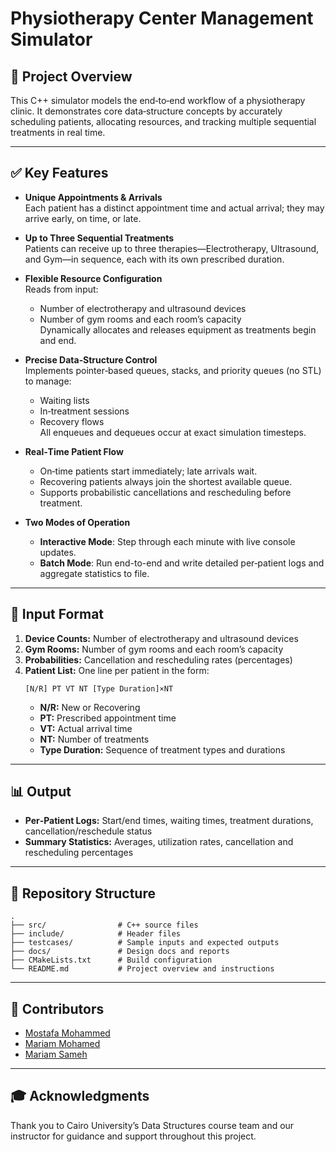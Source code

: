 # Physiotherapy Center Management Simulator

## 📖 Project Overview

This C++ simulator models the end‑to‑end workflow of a physiotherapy clinic. It demonstrates core data‑structure concepts by accurately scheduling patients, allocating resources, and tracking multiple sequential treatments in real time.

---

## ✅ Key Features

- **Unique Appointments & Arrivals**  
  Each patient has a distinct appointment time and actual arrival; they may arrive early, on time, or late.

- **Up to Three Sequential Treatments**  
  Patients can receive up to three therapies—Electrotherapy, Ultrasound, and Gym—in sequence, each with its own prescribed duration.

- **Flexible Resource Configuration**  
  Reads from input:  
  - Number of electrotherapy and ultrasound devices  
  - Number of gym rooms and each room’s capacity  
  Dynamically allocates and releases equipment as treatments begin and end.

- **Precise Data‑Structure Control**  
  Implements pointer‑based queues, stacks, and priority queues (no STL) to manage:  
  - Waiting lists  
  - In‑treatment sessions  
  - Recovery flows  
  All enqueues and dequeues occur at exact simulation timesteps.

- **Real‑Time Patient Flow**  
  - On‑time patients start immediately; late arrivals wait.  
  - Recovering patients always join the shortest available queue.  
  - Supports probabilistic cancellations and rescheduling before treatment.

- **Two Modes of Operation**  
  - **Interactive Mode**: Step through each minute with live console updates.  
  - **Batch Mode**: Run end-to-end and write detailed per‑patient logs and aggregate statistics to file.

---


## 🧾 Input Format

1. **Device Counts:** Number of electrotherapy and ultrasound devices  
2. **Gym Rooms:** Number of gym rooms and each room’s capacity  
3. **Probabilities:** Cancellation and rescheduling rates (percentages)  
4. **Patient List:** One line per patient in the form:  
   ```
   [N/R] PT VT NT [Type Duration]×NT
   ```  
   - **N/R:** New or Recovering  
   - **PT:** Prescribed appointment time  
   - **VT:** Actual arrival time  
   - **NT:** Number of treatments  
   - **Type Duration:** Sequence of treatment types and durations

---

## 📊 Output

- **Per‑Patient Logs:** Start/end times, waiting times, treatment durations, cancellation/reschedule status  
- **Summary Statistics:** Averages, utilization rates, cancellation and rescheduling percentages

---

## 📁 Repository Structure

```
.
├── src/                # C++ source files
├── include/            # Header files
├── testcases/          # Sample inputs and expected outputs
├── docs/               # Design docs and reports
├── CMakeLists.txt      # Build configuration
└── README.md           # Project overview and instructions
```

---

## 🤝 Contributors

- [Mostafa Mohammed](https://www.linkedin.com/in/mostafamohammed2005/)  
- [Mariam Mohamed](https://www.linkedin.com/in/mariam-mohamed-923025335/)  
- [Mariam Sameh](https://www.linkedin.com/in/mariam-sameh-1b726a335/)

---

## 🎓 Acknowledgments

Thank you to Cairo University’s Data Structures course team and our instructor for guidance and support throughout this project.
